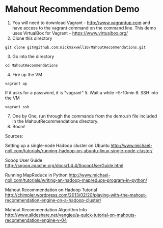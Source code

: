 Mahout Recommendation Demo
==============
  
1.  You will need to download Vagrant - http://www.vagrantup.com and have access to the vagrant command on the command line. 
	This demo uses VirtualBox for Vagrant - https://www.virtualbox.org/ 
2.  Clone this directory 
```
git clone git@github.com:nickmaxwell10/MahoutRecommendations.git
```
3.  Go into the directory
```
cd MahoutRecommendations
```
4.  Fire up the VM
```
vagrant up
```
If it asks for a password, it is "vagrant"
5.   Wait a while ~5-10min
6.  SSH into the VM
```
vagrant ssh
```
7.  One by One, run through the commands from the demo.sh file included in the MahoutRecommendations directory.
8.  Boom!



Sources:

Setting up a single-node Hadoop cluster on Ubuntu
http://www.michael-noll.com/tutorials/running-hadoop-on-ubuntu-linux-single-node-cluster/

Sqoop User Guide
http://sqoop.apache.org/docs/1.4.4/SqoopUserGuide.html

Running MapReduce in Python
http://www.michael-noll.com/tutorials/writing-an-hadoop-mapreduce-program-in-python/

Mahout Recommendation on Hadoop Tutorial 
http://chimpler.wordpress.com/2013/02/20/playing-with-the-mahout-recommendation-engine-on-a-hadoop-cluster/

Mahout Recommendation Algorithm Info
http://www.slideshare.net/vangjee/a-quick-tutorial-on-mahouts-recommendation-engine-v-04




